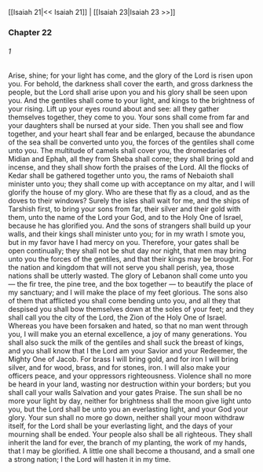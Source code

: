 [[Isaiah 21|<< Isaiah 21]]  |  [[Isaiah 23|Isaiah 23 >>]]

### Chapter 22
###### 1
Arise, shine; for your light has come, and the glory of the Lord is risen upon you. For behold, the darkness shall cover the earth, and gross darkness the people, but the Lord shall arise upon you and his glory shall be seen upon you. And the gentiles shall come to your light, and kings to the brightness of your rising. Lift up your eyes round about and see: all they gather themselves together, they come to you. Your sons shall come from far and your daughters shall be nursed at your side. Then you shall see and flow together, and your heart shall fear and be enlarged, because the abundance of the sea shall be converted unto you, the forces of the gentiles shall come unto you. The multitude of camels shall cover you, the dromedaries of Midian and Ephah, all they from Sheba shall come; they shall bring gold and incense, and they shall show forth the praises of the Lord. All the flocks of Kedar shall be gathered together unto you, the rams of Nebaioth shall minister unto you; they shall come up with acceptance on my altar, and I will glorify the house of my glory. Who are these that fly as a cloud, and as the doves to their windows? Surely the isles shall wait for me, and the ships of Tarshish first, to bring your sons from far, their silver and their gold with them, unto the name of the Lord your God, and to the Holy One of Israel, because he has glorified you. And the sons of strangers shall build up your walls, and their kings shall minister unto you; for in my wrath I smote you, but in my favor have I had mercy on you. Therefore, your gates shall be open continually; they shall not be shut day nor night, that men may bring unto you the forces of the gentiles, and that their kings may be brought. For the nation and kingdom that will not serve you shall perish, yea, those nations shall be utterly wasted. The glory of Lebanon shall come unto you — the fir tree, the pine tree, and the box together — to beautify the place of my sanctuary; and I will make the place of my feet glorious. The sons also of them that afflicted you shall come bending unto you, and all they that despised you shall bow themselves down at the soles of your feet; and they shall call you the city of the Lord, the Zion of the Holy One of Israel. Whereas you have been forsaken and hated, so that no man went through you, I will make you an eternal excellence, a joy of many generations. You shall also suck the milk of the gentiles and shall suck the breast of kings, and you shall know that I the Lord am your Savior and your Redeemer, the Mighty One of Jacob. For brass I will bring gold, and for iron I will bring silver, and for wood, brass, and for stones, iron. I will also make your officers peace, and your oppressors righteousness. Violence shall no more be heard in your land, wasting nor destruction within your borders; but you shall call your walls Salvation and your gates Praise. The sun shall be no more your light by day, neither for brightness shall the moon give light unto you, but the Lord shall be unto you an everlasting light, and your God your glory. Your sun shall no more go down, neither shall your moon withdraw itself, for the Lord shall be your everlasting light, and the days of your mourning shall be ended. Your people also shall be all righteous. They shall inherit the land for ever, the branch of my planting, the work of my hands, that I may be glorified. A little one shall become a thousand, and a small one a strong nation; I the Lord will hasten it in my time.